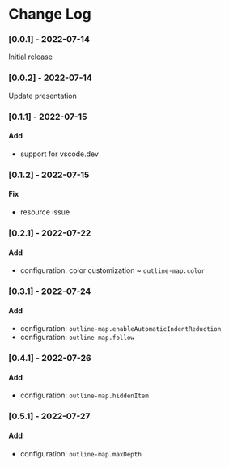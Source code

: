 # Change Log

<!-- All notable changes to the "outline-map" extension will be documented in this file.

Check [Keep a Changelog](http://keepachangelog.com/) for recommendations on how to structure this file.-->

### [0.0.1] - 2022-07-14
Initial release

### [0.0.2] - 2022-07-14
Update presentation

### [0.1.1] - 2022-07-15

#### Add

- support for vscode.dev

### [0.1.2] - 2022-07-15

#### Fix 
- resource issue

### [0.2.1] - 2022-07-22

#### Add
- configuration: color customization ~ `outline-map.color`

### [0.3.1] - 2022-07-24

#### Add
- configuration: `outline-map.enableAutomaticIndentReduction`
- configuration: `outline-map.follow`

### [0.4.1] - 2022-07-26

#### Add
- configuration: `outline-map.hiddenItem`

### [0.5.1] - 2022-07-27

#### Add
- configuration: `outline-map.maxDepth`